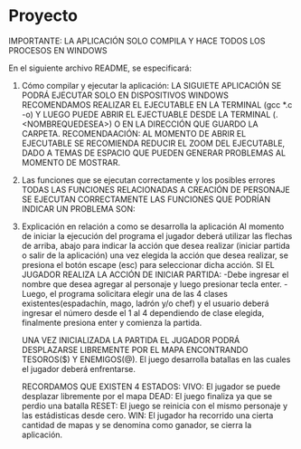 # Proyecto
IMPORTANTE: LA APLICACIÓN SOLO COMPILA Y HACE TODOS LOS PROCESOS EN WINDOWS

En el siguiente archivo README, se especificará: 

1. Cómo compilar y ejecutar la aplicación:
LA SIGUIETE APLICACIÓN SE PODRÁ EJECUTAR SOLO EN DISPOSITIVOS WINDOWS
RECOMENDAMOS REALIZAR EL EJECUTABLE EN LA TERMINAL (gcc *.c -o<NOMBREQUEDESEA>)
Y LUEGO PUEDE ABRIR EL EJECTUABLE DESDE LA TERMINAL (.\<NOMBREQUEDESEA>) O EN LA DIRECCIÓN QUE GUARDO LA CARPETA. 
RECOMENDAACIÓN: AL MOMENTO DE ABRIR EL EJECUTABLE SE RECOMIENDA REDUCIR EL ZOOM DEL EJECUTABLE, DADO A TEMAS DE ESPACIO QUE PUEDEN GENERAR PROBLEMAS AL MOMENTO DE MOSTRAR.

   
2. Las funciones que se ejecutan correctamente y los posibles errores
   TODAS LAS FUNCIONES RELACIONADAS A CREACIÓN DE PERSONAJE SE EJECUTAN CORRECTAMENTE
   LAS FUNCIONES QUE PODRÍAN INDICAR UN PROBLEMA SON:
   

  
   
3. Explicación en relación a como se desarrolla la aplicación
   Al momento de iniciar la ejecución del programa el jugador deberá utilizar las flechas de arriba, abajo para indicar la acción que desea realizar (iniciar partida o salir de la aplicación) una vez elegida la acción que desea realizar, se presiona el botón escape (esc) para seleccionar dicha acción.
   SI EL JUGADOR REALIZA LA ACCIÓN DE INICIAR PARTIDA:
   -Debe ingresar el nombre que desea agregar al personaje y luego presionar tecla enter.
   -Luego, el programa solicitara elegir una de las 4 clases existentes(espadachín, mago, ladrón y/o chef) y el usuario deberá ingresar el número desde el 1 al 4 dependiendo de clase elegida, finalmente presiona enter y comienza la partida.

   UNA VEZ INICIALIZADA LA PARTIDA EL JUGADOR PODRÁ DESPLAZARSE LIBREMENTE POR EL MAPA ENCONTRANDO TESOROS($) Y ENEMIGOS(@).
   El juego desarrolla batallas en las cuales el jugador deberá enfrentarse.

   RECORDAMOS QUE EXISTEN 4 ESTADOS:
   VIVO: El jugador se puede desplazar libremente por el mapa
   DEAD: El juego finaliza ya que se perdio una batalla
   RESET: El juego se reinicia con el mismo personaje y las estádisticas desde cero. 
   WIN: El jugador ha recorrido una cierta cantidad de mapas y se denomina como ganador, se cierra la aplicación. 
   
   


